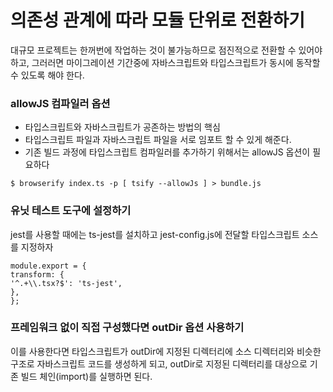 # 의존성 관계에 따라 모듈 단위로 전환하기

대규모 프로젝트는 한꺼번에 작업하는 것이 불가능하므로 점진적으로 전환할 수 있어야 하고, 그러러면 마이그레이션 기간중에 자바스크립트와 타입스크립트가 동시에 동작할 수 있도록 해야 한다.

### allowJS 컴파일러 옵션

- 타입스크립트와 자바스크립트가 공존하는 방법의 핵심
- 타입스크립트 파일과 자바스크립트 파일을 서로 임포트 할 수 있게 해준다.
- 기존 빌드 과정에 타입스크립트 컴파일러를 추가하기 위해서는 allowJS 옵션이 필요하다

```
$ browserify index.ts -p [ tsify --allowJs ] > bundle.js
```

### 유닛 테스트 도구에 설정하기

jest를 사용할 때에는 ts-jest를 설치하고 jest-config.js에 전달할 타입스크립트 소스를 지정하자

```
module.export = {
transform: {
'^.+\\.tsx?$': 'ts-jest',
},
};
```

### 프레임워크 없이 직접 구성했다면 outDir 옵션 사용하기

이를 사용한다면 타입스크립트가 outDir에 지정된 디렉터리에 소스 디렉터리와 비슷한 구조로 자바스크립트 코드를 생성하게 되고, outDir로 지정된 디렉터리를 대상으로 기존 빌드 체인(import)를 실행하면 된다.
